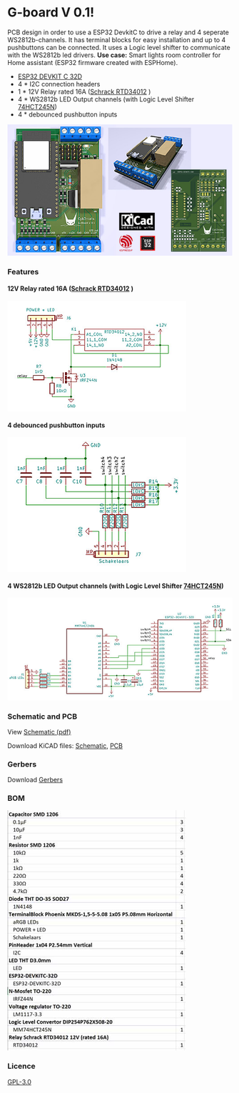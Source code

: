 # G-board V 0.1!
PCB design in order to use a ESP32 DevkitC to drive a relay and 4 seperate WS2812b-channels. It has terminal blocks for easy installation and up to 4 pushbuttons can be connected. It uses a Logic level shifter to communicate with the WS2812b led drivers. **Use case:** Smart lights room controller for Home assistant (ESP32 firmware created with ESPHome).

  - [ESP32 DEVKIT C 32D](https://www.aliexpress.com/item/4000434690235.html)
  - 4 * I2C connection headers
  - 1 * 12V Relay rated 16A ([Schrack RTD34012](https://www.tme.eu/en/details/rtd34012/miniature-electromagnetic-relays/te-connectivity/3-1419108-5/) )
  - 4 * WS2812b LED Output channels (with Logic Level Shifter [74HCT245N](https://www.aliexpress.com/item/4000115614415.html))
  - 4 * debounced pushbutton inputs
  
![G-Board Version 0.1](https://github.com/2technology/g-board/blob/master/g-board_v_01.jpg?raw=true "G-Board V0.1")
  
### Features
#### 12V Relay rated 16A ([Schrack RTD34012](https://www.tme.eu/en/details/rtd34012/miniature-electromagnetic-relays/te-connectivity/3-1419108-5/) )
![Relay](https://github.com/2technology/g-board/blob/master/relay.jpg?raw=true "Relay")
#### 4 debounced pushbutton inputs
![Input-buttons](https://github.com/2technology/g-board/blob/master/debounced-buttons.jpg?raw=true "debounced inputs")

#### 4 WS2812b LED Output channels (with Logic Level Shifter [74HCT245N](https://www.aliexpress.com/item/4000115614415.html))
![Logic-level-shifting](https://github.com/2technology/g-board/blob/master/esp32.jpg?raw=true "esp32")

### Schematic and PCB
View [Schematic (pdf)](https://github.com/2technology/g-board/blob/master/G-Board%20V0.1%20-%20Schematic.pdf)

Download KiCAD files: [Schematic](https://github.com/2technology/g-board/blob/master/G-board_V0_1.sch), [PCB](https://github.com/2technology/g-board/blob/master/G-board_V0_1.kicad_pcb)

### Gerbers
Download [Gerbers](https://github.com/2technology/g-board/blob/master/gerbers.zip)
### BOM

![BOM Version 0.1](https://github.com/2technology/g-board/blob/master/bom.jpg?raw=true "BOM G-Board V0.1")

### Licence
[GPL-3.0](https://github.com/2technology/g-board/blob/master/LICENSE)

